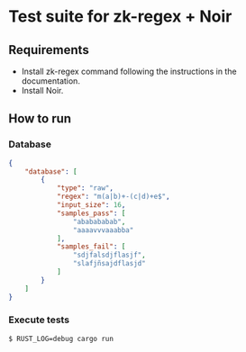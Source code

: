 # Test suite for zk-regex + Noir

## Requirements

- Install zk-regex command following the instructions in the documentation.
- Install Noir.

## How to run

### Database

```json
{
    "database": [
        {
            "type": "raw",
            "regex": "m(a|b)+-(c|d)+e$",
            "input_size": 16,
            "samples_pass": [
                "ababababab",
                "aaaavvvaaabba"
            ],
            "samples_fail": [
                "sdjfalsdjflasjf",
                "slafjñsajdflasjd"
            ]
        }
    ]
}
```
### Execute tests

```
$ RUST_LOG=debug cargo run
```

